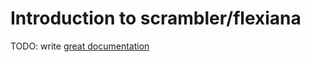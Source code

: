 # Introduction to scrambler/flexiana

TODO: write [great documentation](http://jacobian.org/writing/what-to-write/)

